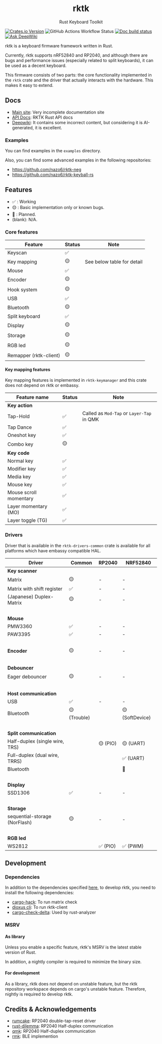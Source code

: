 <h1 align="center">rktk</h1>
<p align="center">Rust Keyboard Toolkit</p>

[![Crates.io Version](https://img.shields.io/crates/v/rktk)](https://crates.io/crates/rktk)
![GitHub Actions Workflow Status](https://img.shields.io/github/actions/workflow/status/nazo6/rktk/lib.yml)
[![Doc build status](https://img.shields.io/github/actions/workflow/status/nazo6/rktk/doc.yml?label=doc)](https://rktk-docs.nazo6.dev)
[![Ask DeepWiki](https://deepwiki.com/badge.svg)](https://deepwiki.com/nazo6/rktk)

rktk is a keyboard firmware framework written in Rust.

Currently, rktk supports nRF52840 and RP2040, and although there are bugs and
performance issues (especially related to split keyboards), it can be used as a
decent keyboard.

This firmware consists of two parts: the core functionality implemented in the
`rktk` crate and the driver that actually interacts with the hardware. This
makes it easy to extend.

## Docs

- [Main site](https://rktk.nazo6.dev/): Very incomplete documentation site
- [API Docs](https://rktk-docs.nazo6.dev/): RKTK Rust API docs
- [Deepwiki](https://deepwiki.com/nazo6/rktk): It contains some incorrect
  content, but considering it is AI-generated, it is excellent.

### Examples

You can find examples in the `examples` directory.

Also, you can find some advanced examples in the following repositories:

- https://github.com/nazo6/rktk-neg
- https://github.com/nazo6/rktk-keyball-rs

## Features

- ✅ : Working
- 🟡 : Basic implementation only or known bugs.
- 🔴 : Planned.
- (blank): N/A.

### Core features

| Feature                | Status | Note                       |
| ---------------------- | ------ | -------------------------- |
| Keyscan                | ✅     |                            |
| Key mapping            | 🟡     | See below table for detail |
| Mouse                  | ✅     |                            |
| Encoder                | 🟡     |                            |
| Hook system            | 🟡     |                            |
| USB                    | ✅     |                            |
| Bluetooth              | 🟡     |                            |
| Split keyboard         | ✅     |                            |
| Display                | 🟡     |                            |
| Storage                | 🟡     |                            |
| RGB led                | 🟡     |                            |
| Remapper (rktk-client) | 🟡     |                            |

#### Key mapping features

Key mapping features is implemented in `rktk-keymanager` and this crate does not
depend on rktk or embassy.

| Feature name           | Status | Note                                      |
| ---------------------- | ------ | ----------------------------------------- |
| **Key action**         |        |                                           |
| Tap-Hold               | ✅     | Called as `Mod-Tap` or `Layer-Tap` in QMK |
| Tap Dance              | ✅     |                                           |
| Oneshot key            | ✅     |                                           |
| Combo key              | 🟡     |                                           |
| **Key code**           |        |                                           |
| Normal key             | ✅     |                                           |
| Modifier key           | ✅     |                                           |
| Media key              | ✅     |                                           |
| Mouse key              | ✅     |                                           |
| Mouse scroll momentary | ✅     |                                           |
| Layer momentary (MO)   | ✅     |                                           |
| Layer toggle (TG)      | ✅     |                                           |

### Drivers

Driver that is available in the `rktk-drivers-common` crate is available for all
platforms which have embassy compatible HAL.

| Driver                         | Common       | RP2040   | NRF52840        |
| ------------------------------ | ------------ | -------- | --------------- |
| **Key scanner**                |              |          |                 |
| Matrix                         | 🟡           | -        | -               |
| Matrix with shift register     | ✅           | -        | -               |
| (Japanese) Duplex-Matrix       | 🟡           | -        | -               |
| &nbsp;                         |              |          |                 |
| **Mouse**                      |              |          |                 |
| PMW3360                        | ✅           | -        | -               |
| PAW3395                        | ✅           | -        | -               |
| &nbsp;                         |              |          |                 |
| **Encoder**                    | 🟡           | -        | -               |
| &nbsp;                         |              |          |                 |
| **Debouncer**                  |              |          |                 |
| Eager debouncer                | 🟡           | -        | -               |
| &nbsp;                         |              |          |                 |
| **Host communication**         |              |          |                 |
| USB                            | ✅           | -        | -               |
| Bluetooth                      | 🟡 (Trouble) |          | 🟡 (SoftDevice) |
| &nbsp;                         |              |          |                 |
| **Split communication**        |              |          |                 |
| Half-duplex (single wire, TRS) |              | 🟡 (PIO) | 🟡 (UART)       |
| Full-duplex (dual wire, TRRS)  |              |          | ✅ (UART)       |
| Bluetooth                      |              |          | 🔴              |
| &nbsp;                         |              |          |                 |
| **Display**                    |              |          |                 |
| SSD1306                        | ✅           | -        | -               |
| &nbsp;                         |              |          |                 |
| **Storage**                    |              |          |                 |
| sequential-storage (NorFlash)  | 🟡           | -        | -               |
| &nbsp;                         |              |          |                 |
| **RGB led**                    |              |          |                 |
| WS2812                         |              | ✅ (PIO) | ✅ (PWM)        |

## Development

### Dependencies

In addition to the dependencies specified [here](https://rktk.nazo6.dev/docs),
to develop rktk, you need to install the following dependencies:

- [cargo-hack](https://github.com/taiki-e/cargo-hack): To run matrix check
- [dioxus cli](https://crates.io/crates/dioxus-cli): To run rktk-client
- [cargo-check-delta](https://github.com/nazo6/cargo-check-delta): Used by
  rust-analyzer

### MSRV

#### As library

Unless you enable a specific feature, rktk's MSRV is the latest stable version
of Rust.

In addition, a nightly compiler is required to minimize the binary size.

#### For development

As a library, rktk does not depend on unstable feature, but the rktk repository
workspace depends on cargo's unstable feature. Therefore, nightly is required to
develop rktk.

## Credits & Acknowledgements

- [rumcake](https://github.com/Univa/rumcake): RP2040 double-tap-reset driver
- [rust-dilemma](https://github.com/simmsb/rusty-dilemma): RP2040 Half-duplex
  communication
- [qmk](https://github.com/qmk/qmk_firmware): RP2040 Half-duplex communication
- [rmk](https://github.com/HaoboGu/rmk): BLE implemention
